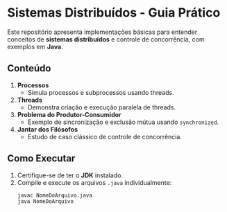 # Sistemas Distribuídos - Guia Prático

Este repositório apresenta implementações básicas para entender conceitos de **sistemas distribuídos** e controle de concorrência, com exemplos em **Java**.

## Conteúdo

1. **Processos**
   - Simula processos e subprocessos usando threads.
2. **Threads**
   - Demonstra criação e execução paralela de threads.
3. **Problema do Produtor-Consumidor**
   - Exemplo de sincronização e exclusão mútua usando `synchronized`.
4. **Jantar dos Filósofos**
   - Estudo de caso clássico de controle de concorrência.

## Como Executar

1. Certifique-se de ter o **JDK** instalado.
2. Compile e execute os arquivos `.java` individualmente:
   ```bash
   javac NomeDoArquivo.java
   java NomeDoArquivo
   ```
